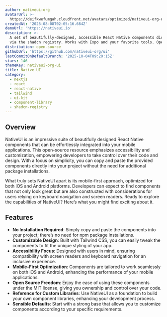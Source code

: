 ```yaml
---
author: nativeui-org
avatarUrl: >-
  https://deifkwefumgah.cloudfront.net/avatars/optimized/nativeui-org-ui-avatar-128.webp
createdAt: '2025-08-08T02:05:16.684Z'
demoUrl: 'https://nativeui.io'
description: >-
  A set of beautifully-designed, accessible React Native components distributed
  via the shadcn registry. Works with Expo and your favorite tools. Open Source.
distribution: open-source
githubUrl: 'https://github.com/nativeui-org/ui'
lastCommitOnDefaultBranch: '2025-10-04T09:20:15Z'
stars: 146
themeKey: nativeui-org-ui
title: Native UI
category:
  - nextjs
  - react
  - react-native
  - tailwind
  - ui-kit
  - component-library
  - shadcn-registry
---
```

## Overview
NativeUI is an impressive suite of beautifully designed React Native components that can be effortlessly integrated into your mobile applications. This open-source resource emphasizes accessibility and customization, empowering developers to take control over their code and design. With a focus on simplicity, you can copy and paste the provided components directly into your project without the need for additional package installations.

What truly sets NativeUI apart is its mobile-first approach, optimized for both iOS and Android platforms. Developers can expect to find components that not only look great but are also constructed with considerations for users relying on keyboard navigation and screen readers. Ready to explore the capabilities of NativeUI? Here’s what you might find exciting about it.

## Features
- **No Installation Required**: Simply copy and paste the components into your project; there’s no need for npm package installations.
- **Customizable Design**: Built with Tailwind CSS, you can easily tweak the components to fit the unique styling of your app.
- **Accessibility Focus**: Designed with users in mind, ensuring compatibility with screen readers and keyboard navigation for an inclusive experience.
- **Mobile-First Optimization**: Components are tailored to work seamlessly on both iOS and Android, enhancing the performance of your mobile applications.
- **Open Source Freedom**: Enjoy the ease of using these components under the MIT license, giving you ownership and control over your code.
- **Reference for Custom Libraries**: Use NativeUI as a foundation to build your own component libraries, enhancing your development process.
- **Sensible Defaults**: Start with a strong base that allows you to customize components according to your specific requirements.
